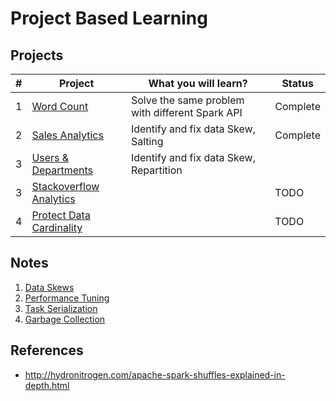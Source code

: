# Project Based Learning

## Projects

|#|Project|What you will learn?|Status|
|-----|----|-------|-------|
|1|[Word Count](./docs/projects/WordCount.md)|Solve the same problem with different Spark API|Complete|
|2|[Sales Analytics](./docs/projects/Sales.md) |Identify and fix data Skew, Salting|Complete|
|3|[Users & Departments]()|Identify and fix data Skew, Repartition| |TODO|
|3|[Stackoverflow Analytics](./docs/projects/Stackoverflow.md)| |TODO|
|4|[Protect Data Cardinality](https://www.linkedin.com/pulse/protecting-your-data-cardinality-michael-spector/)| |TODO|

## Notes

1. [Data Skews](../stackoverflow-complete/docs/skew/DataSkews.md)
2. [Performance Tuning](../stackoverflow-complete/docs/PerfTuning.md)
3. [Task Serialization](../stackoverflow-complete/docs/serialize/Serialization.md)
3. [Garbage Collection](../stackoverflow-complete/docs/garbage-collection/Gc.md)

## References

- http://hydronitrogen.com/apache-spark-shuffles-explained-in-depth.html